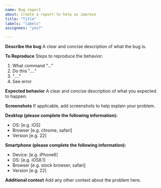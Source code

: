 ```yaml
---
name: Bug report
about: Create a report to help us improve
title: "Title"
labels: "labels"
assignees: "you?"

---
```


**Describe the bug**
A clear and concise description of what the bug is.

**To Reproduce**
Steps to reproduce the behavior:
1. What command "..."
2. Do this "...."
3. "...."
4. See error

**Expected behavior**
A clear and concise description of what you expected to happen.

**Screenshots**
If applicable, add screenshots to help explain your problem.

**Desktop (please complete the following information):**
 - OS: [e.g. iOS]
 - Browser [e.g. chrome, safari]
 - Version [e.g. 22]

**Smartphone (please complete the following information):**
 - Device: [e.g. iPhone6]
 - OS: [e.g. iOS8.1]
 - Browser [e.g. stock browser, safari]
 - Version [e.g. 22]

**Additional context**
Add any other context about the problem here.
